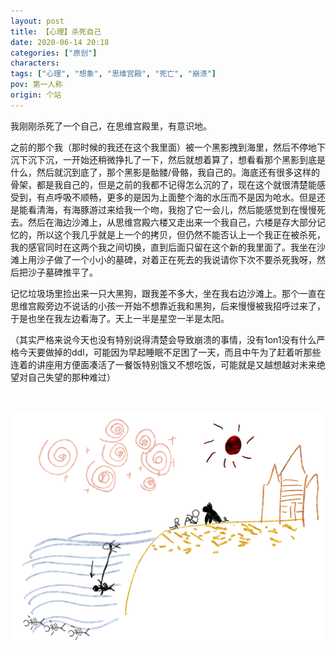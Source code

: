 ```yaml
---
layout: post
title: 【心理】杀死自己
date: 2020-06-14 20:18
categories: ["原创"]
characters: 
tags: ["心理", "想象", "思维宫殿", "死亡", "崩溃"]
pov: 第一人称
origin: 个站
---
```


我刚刚杀死了一个自己，在思维宫殿里，有意识地。

之前的那个我（那时候的我还在这个我里面）被一个黑影拽到海里，然后不停地下沉下沉下沉，一开始还稍微挣扎了一下，然后就想着算了，想看看那个黑影到底是什么，然后就沉到底了，那个黑影是骷髅/骨骼，我自己的。海底还有很多这样的骨架，都是我自己的，但是之前的我都不记得怎么沉的了，现在这个就很清楚能感受到，有点呼吸不顺畅，更多的是因为上面整个海的水压而不是因为呛水。但是还是能看清海，有海豚游过来给我一个吻，我抱了它一会儿，然后能感觉到在慢慢死去。然后在海边沙滩上，从思维宫殿六楼又走出来一个我自己，六楼是存大部分记忆的，所以这个我几乎就是上一个的拷贝，但仍然不能否认上一个我正在被杀死，我的感官同时在这两个我之间切换，直到后面只留在这个新的我里面了。我坐在沙滩上用沙子做了一个小小的墓碑，对着正在死去的我说请你下次不要杀死我呀，然后把沙子墓碑推平了。

记忆垃圾场里捡出来一只大黑狗，跟我差不多大，坐在我右边沙滩上。那个一直在思维宫殿旁边不说话的小孩一开始不想靠近我和黑狗，后来慢慢被我招呼过来了，于是也坐在我左边看海了。天上一半是星空一半是太阳。

（其实严格来说今天也没有特别说得清楚会导致崩溃的事情，没有1on1没有什么严格今天要做掉的ddl，可能因为早起睡眠不足困了一天，而且中午为了赶着听那些连着的讲座用方便面凑活了一餐饭特别饿又不想吃饭，可能就是又越想越对未来绝望对自己失望的那种难过）

<br><br>
![](https://raw.githubusercontent.com/junesirius/junesirius.github.io/master/assets/images/novel/2020-06-14-me.png)
